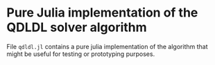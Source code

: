 # Pure Julia implementation of the QDLDL solver algorithm

File `qdldl.jl` contains a pure julia implementation of the algorithm that might be useful for testing or prototyping purposes.
